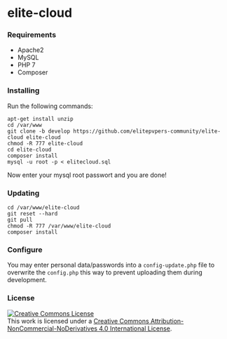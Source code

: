 # elite-cloud

### Requirements

* Apache2
* MySQL
* PHP 7
* Composer

### Installing
 
 Run the following commands:
 
    apt-get install unzip
    cd /var/www
    git clone -b develop https://github.com/elitepvpers-community/elite-cloud elite-cloud
    chmod -R 777 elite-cloud
    cd elite-cloud
    composer install
    mysql -u root -p < elitecloud.sql
    
Now enter your mysql root passwort and you are done!
  
### Updating

    cd /var/www/elite-cloud
    git reset --hard
    git pull
    chmod -R 777 /var/www/elite-cloud
    composer install
    
### Configure

You may enter personal data/passwords into a `config-update.php` file to overwrite the `config.php` this way to prevent uploading them during development.
  
### License

<a rel="license" href="http://creativecommons.org/licenses/by-nc-nd/4.0/"><img alt="Creative Commons License" style="border-width:0" src="https://i.creativecommons.org/l/by-nc-nd/4.0/88x31.png" /></a><br />This work is licensed under a <a rel="license" href="http://creativecommons.org/licenses/by-nc-nd/4.0/">Creative Commons Attribution-NonCommercial-NoDerivatives 4.0 International License</a>.
